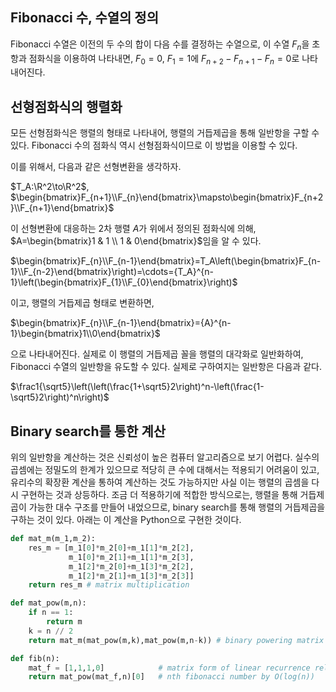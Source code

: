 <!---
title: '[Example NOTE] Fibonacci 수 구하기'
language: Korean
ctime: 1587251709
category: Algorithms
--->

## Fibonacci 수, 수열의 정의

Fibonacci 수열은 이전의 두 수의 합이 다음 수를 결정하는 수열으로, 이 수열 $F_n$을 초항과
점화식을 이용하여 나타내면,
$F_0 = 0$, $F_1 = 1$에 $F_{n+2} - F_{n+1} - F_{n}=0$로 나타내어진다.

## 선형점화식의 행렬화

모든 선형점화식은 행렬의 형태로 나타내어, 행렬의 거듭제곱을 통해 일반항을 구할 수 있다.
Fibonacci 수의 점화식 역시 선형점화식이므로 이 방법을 이용할 수 있다.

이를 위해서, 다음과 같은 선형변환을 생각하자.

$T_A:\R^2\to\R^2$,
$\begin{bmatrix}F_{n+1}\\F_{n}\end{bmatrix}\mapsto\begin{bmatrix}F_{n+2}\\F_{n+1}\end{bmatrix}$

이 선형변환에 대응하는 2차 행렬 $A$가 위에서 정의된 점화식에 의해,
$A=\begin{bmatrix}1 & 1 \\ 1 & 0\end{bmatrix}$임을 알 수 있다.

$\begin{bmatrix}F_{n}\\F_{n-1}\end{bmatrix}=T_A\left(\begin{bmatrix}F_{n-1}\\F_{n-2}\end{bmatrix}\right)=\cdots={T_A}^{n-1}\left(\begin{bmatrix}F_{1}\\F_{0}\end{bmatrix}\right)$

이고, 행렬의 거듭제곱 형태로 변환하면,

$\begin{bmatrix}F_{n}\\F_{n-1}\end{bmatrix}={A}^{n-1}\begin{bmatrix}1\\0\end{bmatrix}$

으로 나타내어진다. 실제로 이 행렬의 거듭제곱 꼴을 행렬의 대각화로 일반화하여,
Fibonacci 수열의 일반항을 유도할 수 있다.
실제로 구하여지는 일반항은 다음과 같다.

$\frac1{\sqrt5}\left(\left(\frac{1+\sqrt5}2\right)^n-\left(\frac{1-\sqrt5}2\right)^n\right)$

## Binary search를 통한 계산

위의 일반항을 계산하는 것은 신뢰성이 높은 컴퓨터 알고리즘으로 보기 어렵다.
실수의 곱셈에는 정밀도의 한계가 있으므로 적당히 큰 수에 대해서는
적용되기 어려움이 있고, 유리수의 확장환 계산을 통하여 계산하는 것도 가능하지만 사실 이는
행렬의 곱셈을 다시 구현하는 것과 상등하다.
조금 더 적용하기에 적합한 방식으로는,
행렬을 통해 거듭제곱이 가능한 대수 구조를 만들어 내었으므로, binary search를 통해
행렬의 거듭제곱을 구하는 것이 있다.
아래는 이 계산을 Python으로 구현한 것이다.

``` python
def mat_m(m_1,m_2):
    res_m = [m_1[0]*m_2[0]+m_1[1]*m_2[2],
             m_1[0]*m_2[1]+m_1[1]*m_2[3],
             m_1[2]*m_2[0]+m_1[3]*m_2[2],
             m_1[2]*m_2[1]+m_1[3]*m_2[3]]
    return res_m # matrix multiplication

def mat_pow(m,n):
    if n == 1:
        return m
    k = n // 2
    return mat_m(mat_pow(m,k),mat_pow(m,n-k)) # binary powering matrix

def fib(n):
    mat_f = [1,1,1,0]            # matrix form of linear recurrence relation
    return mat_pow(mat_f,n)[0]   # nth fibonacci number by O(log(n))
```
